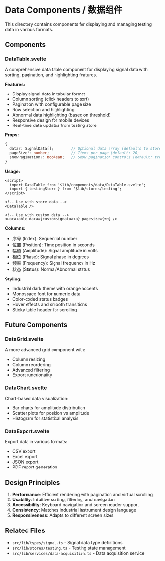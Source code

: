 # Data Components / 数据组件

This directory contains components for displaying and managing testing data in various formats.

## Components

### DataTable.svelte

A comprehensive data table component for displaying signal data with sorting, pagination, and highlighting features.

**Features:**
- Display signal data in tabular format
- Column sorting (click headers to sort)
- Pagination with configurable page size
- Row selection and highlighting
- Abnormal data highlighting (based on threshold)
- Responsive design for mobile devices
- Real-time data updates from testing store

**Props:**
```typescript
{
  data?: SignalData[];        // Optional data array (defaults to store data)
  pageSize?: number;          // Items per page (default: 20)
  showPagination?: boolean;   // Show pagination controls (default: true)
}
```

**Usage:**
```svelte
<script>
  import DataTable from '$lib/components/data/DataTable.svelte';
  import { testingStore } from '$lib/stores/testing';
</script>

<!-- Use with store data -->
<DataTable />

<!-- Use with custom data -->
<DataTable data={customSignalData} pageSize={50} />
```

**Columns:**
- 序号 (Index): Sequential number
- 位置 (Position): Time position in seconds
- 幅值 (Amplitude): Signal amplitude in volts
- 相位 (Phase): Signal phase in degrees
- 频率 (Frequency): Signal frequency in Hz
- 状态 (Status): Normal/Abnormal status

**Styling:**
- Industrial dark theme with orange accents
- Monospace font for numeric data
- Color-coded status badges
- Hover effects and smooth transitions
- Sticky table header for scrolling

## Future Components

### DataGrid.svelte
A more advanced grid component with:
- Column resizing
- Column reordering
- Advanced filtering
- Export functionality

### DataChart.svelte
Chart-based data visualization:
- Bar charts for amplitude distribution
- Scatter plots for position vs amplitude
- Histogram for statistical analysis

### DataExport.svelte
Export data in various formats:
- CSV export
- Excel export
- JSON export
- PDF report generation

## Design Principles

1. **Performance**: Efficient rendering with pagination and virtual scrolling
2. **Usability**: Intuitive sorting, filtering, and navigation
3. **Accessibility**: Keyboard navigation and screen reader support
4. **Consistency**: Matches industrial instrument design language
5. **Responsiveness**: Adapts to different screen sizes

## Related Files

- `src/lib/types/signal.ts` - Signal data type definitions
- `src/lib/stores/testing.ts` - Testing state management
- `src/lib/services/data-acquisition.ts` - Data acquisition service
